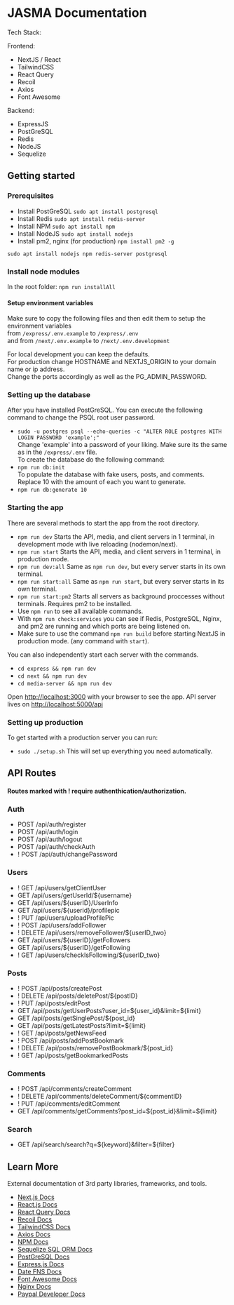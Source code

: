 # JASMA Documentation

Tech Stack:

Frontend:
- NextJS / React
- TailwindCSS
- React Query
- Recoil
- Axios
- Font Awesome

Backend:
- ExpressJS
- PostGreSQL
- Redis
- NodeJS
- Sequelize

## Getting started

### Prerequisites

- Install PostGreSQL `sudo apt install postgresql`
- Install Redis `sudo apt install redis-server`
- Install NPM `sudo apt install npm`
- Install NodeJS `sudo apt install nodejs`
- Install pm2, nginx (for production) `npm install pm2 -g`

`sudo apt install nodejs npm redis-server postgresql` <br />

### Install node modules

In the root folder: 
`npm run installAll` 

#### Setup environment variables

Make sure to copy the following files and then edit them to setup the environment variables <br />
from `/express/.env.example` to `/express/.env` <br />
and from `/next/.env.example` to `/next/.env.development`

For local development you can keep the defaults. <br />
For production change HOSTNAME and NEXTJS_ORIGIN to your domain name or ip address. <br />
Change the ports accordingly as well as the PG_ADMIN_PASSWORD.

### Setting up the database

<!-- First read /server/db/pg_hba.conf to read on what to add to your pg_hba.conf file. -->
After you have installed PostGreSQL. You can execute the following command to change the PSQL root user password.
- `sudo -u postgres psql --echo-queries -c "ALTER ROLE postgres WITH LOGIN PASSWORD 'example';"` <br />
Change 'example' into a password of your liking. Make sure its the same as in the `/express/.env` file. <br />
To create the database do the following command:
- `npm run db:init` <br />
 To populate the database with fake users, posts, and comments. Replace 10 with the amount of each you want to generate.
- `npm run db:generate 10`

### Starting the app

There are several methods to start the app from the root directory.
- `npm run dev` Starts the API, media, and client servers in 1 terminal, in development mode with live reloading (nodemon/next).
- `npm run start` Starts the API, media, and client servers in 1 terminal, in production mode.
- `npm run dev:all` Same as `npm run dev`, but every server starts in its own terminal.
- `npm run start:all` Same as `npm run start`, but every server starts in its own terminal.
- `npm run start:pm2` Starts all servers as background proccesses without terminals. Requires pm2 to be installed.
- Use `npm run` to see all available commands.
- With `npm run check:services` you can see if Redis, PostgreSQL, Nginx, and pm2 are running and which ports are being listened on.
- Make sure to use the command `npm run build` before starting NextJS in production mode. (any command with `start`).

You can also independently start each server with the commands.
- `cd express && npm run dev`
- `cd next && npm run dev`
- `cd media-server && npm run dev`

Open [http://localhost:3000](http://localhost:3000) with your browser to see the app.
API server lives on [http://localhost:5000/api](http://localhost:5000/api)

### Setting up production

To get started with a production server you can run: 
- `sudo ./setup.sh`
This will set up everything you need automatically.

## API Routes

#### Routes marked with ! require authenthication/authorization.

### Auth

- POST   /api/auth/register
- POST   /api/auth/login
- POST   /api/auth/logout
- POST   /api/auth/checkAuth
- ! POST /api/auth/changePassword

### Users

- ! GET    /api/users/getClientUser
- GET      /api/users/getUserId/${username}
- GET      /api/users/${userID}/UserInfo
- GET      /api/users/${userid}/profilepic
- ! PUT    /api/users/uploadProfilePic
- ! POST   /api/users/addFollower
- ! DELETE /api/users/removeFollower/${userID_two}
- GET      /api/users/${userID}/getFollowers
- GET      /api/users/${userID}/getFollowing
- ! GET    /api/users/checkIsFollowing/${userID_two}

### Posts

- ! POST   /api/posts/createPost
- ! DELETE /api/posts/deletePost/${postID}
- ! PUT    /api/posts/editPost
- GET      /api/posts/getUserPosts?user_id=${user_id}&limit=${limit}
- GET      /api/posts/getSinglePost/${post_id}
- GET      /api/posts/getLatestPosts?limit=${limit}
- ! GET    /api/posts/getNewsFeed
- ! POST   /api/posts/addPostBookmark
- ! DELETE /api/posts/removePostBookmark/${post_id}
- ! GET    /api/posts/getBookmarkedPosts

### Comments

- ! POST   /api/comments/createComment
- ! DELETE /api/comments/deleteComment/${commentID}
- ! PUT    /api/comments/editComment
- GET      /api/comments/getComments?post_id=${post_id}&limit=${limit}

### Search

- GET /api/search/search?q=${keyword}&filter=${filter}

## Learn More

External documentation of 3rd party libraries, frameworks, and tools.

- [Next.js Docs](https://nextjs.org/docs)
- [React.js Docs](https://reactjs.org/docs/getting-started.html)
- [React Query Docs](https://react-query-v2.tanstack.com/overview)
- [Recoil Docs](https://recoiljs.org/docs/introduction/getting-started/)
- [TailwindCSS Docs](https://tailwindcss.com/docs/installation)
- [Axios Docs](https://axios-http.com/docs/intro)
- [NPM Docs](https://docs.npmjs.com/)
- [Sequelize SQL ORM Docs](https://sequelize.org/docs/v6/)
- [PostGreSQL Docs](https://www.postgresql.org/docs/)
- [Express.js Docs](https://expressjs.com/en/guide/routing.html)
- [Date FNS Docs](https://date-fns.org/docs/Getting-Started)
- [Font Awesome Docs](https://fontawesome.com/docs)
- [Nginx Docs](https://nginx.org/en/docs/)
- [Paypal Developer Docs](https://developer.paypal.com/docs/online/)
